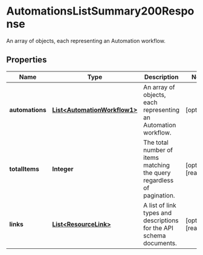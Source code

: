 

# AutomationsListSummary200Response

An array of objects, each representing an Automation workflow.

## Properties

| Name | Type | Description | Notes |
|------------ | ------------- | ------------- | -------------|
|**automations** | [**List&lt;AutomationWorkflow1&gt;**](AutomationWorkflow1.md) | An array of objects, each representing an Automation workflow. |  [optional] |
|**totalItems** | **Integer** | The total number of items matching the query regardless of pagination. |  [optional] [readonly] |
|**links** | [**List&lt;ResourceLink&gt;**](ResourceLink.md) | A list of link types and descriptions for the API schema documents. |  [optional] [readonly] |



